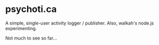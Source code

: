 # psychoti.ca

A simple, single-user activity logger / publisher. 
Also, walkah's node.js experimenting.

Not much to see so far...